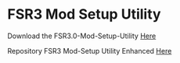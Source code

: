 # FSR3 Mod Setup Utility
Download the FSR3.0-Mod-Setup-Utility [Here](https://sharemods.com/pd4djfcqymvg/FSR3_v2.6.2.rar.html)<br/>

Repository FSR3 Mod-Setup Utility Enhanced [Here](https://github.com/P4TOLINO06/FSR3-Mod-Setup-Utility-Enhanced)